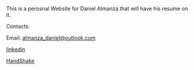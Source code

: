This is a perosnal Website for Daniel Almanza that will have his resume on it. 

Contacts:

Email: almanza_daniel@outlook.com

[linkedin](https://www.linkedin.com/in/daniel-almanza04/)

[HandShake](https://app.joinhandshake.com/profiles/43360503)
